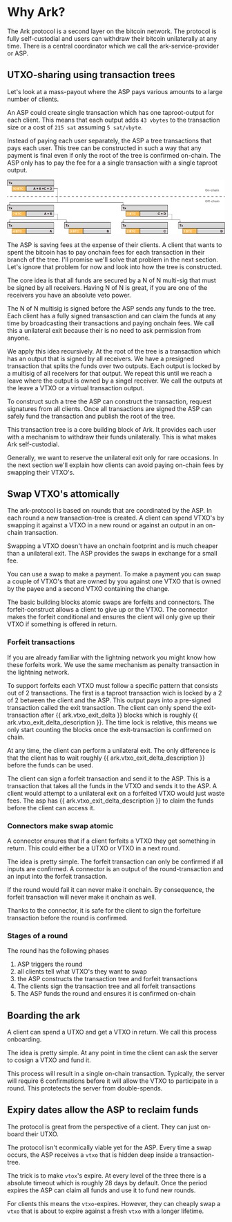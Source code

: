 # Why Ark?

The Ark protocol is a second layer on the bitcoin network. The protocol is fully
self-custodial and users can withdraw their bitcoin unilaterally at any time.
There is a central coordinator which we call the ark-service-provider or ASP.

## UTXO-sharing using transaction trees

Let's look at a mass-payout where the ASP pays various amounts to a large number of clients.

An ASP could create single transaction which has one taproot-output for each client.
This means that each output adds `43 vbytes` to the transaction size or a cost
of `215 sat` assuming `5 sat/vbyte`.

Instead of paying each user separately, the ASP a tree transactions that pays each user.
This tree can be constructed in such a way that any payment is final even if only
the root of the tree is confirmed on-chain. The ASP only has to pay the fee for a a single
transaction with a single taproot output.

![Illustration of a Transaction tree](./img/transaction_tree.png)

The ASP is saving fees at the expense of their clients. A client that wants
to spent the bitcoin has to pay onchain fees for each transaction in their
branch of the tree. I'll promise we'll solve that problem in the next section. Let's ignore that
problem for now and look into how the tree is constructed.

The core idea is that
all funds are secured by a N of N multi-sig that must be signed by all receivers.
Having N of N is great, if you are one of the receivers you have an absolute veto power.

The N of N multisig is signed before the ASP sends any funds to the tree.
Each client has a fully signed transasction and can claim the funds at any time by
broadcasting their transactions and paying onchain fees. We call this a unilateral exit
because their is no need to ask permission from anyone.

We apply this idea recursively. At the root of the tree is a transaction
which has an output that is signed by all receivers. We have a presigned
transaction that splits the funds over two outputs. Each output is locked by
a multisig of all receivers for that output. We repeat this until we reach a leave
where the output is owned by a singel receiver. We call the outputs at the leave a VTXO 
or a virtual transaction output.

To construct such a tree the ASP can construct the transaction, request
signatures from all clients. Once all transactions are signed the ASP can
safely fund the transaction and publish the root of the tree.

This transaction tree is a core building block of Ark. It provides each user
with a mechanism to withdraw their funds unilaterally. This is what makes
Ark self-custodial. 

Generally, we want to reserve the unilateral exit only for rare occasions.
In the next section we'll explain how clients can avoid paying on-chain fees
by swapping their VTXO's.


## Swap VTXO's attomically

The ark-protocol is based on rounds that are coordinated by the ASP. In each
round a new transaction-tree is created. A client can spend VTXO's by swapping 
it against a VTXO in a new round or against an output in an on-chain transaction.

Swapping a VTXO doesn't have an onchain footprint and is much cheaper than a
unilateral exit. The ASP provides the swaps in exchange for a small fee. 

You can use a swap to make a payment. To make a payment you can swap a couple
of VTXO's that are owned by you against one VTXO that is owned by the payee and a second VTXO
containing the change.

The basic building blocks atomic swaps are forfeits and connectors. The forfeit-construct
allows a client to give up or the VTXO. The connector makes the forfeit conditional and ensures
the client will only give up their VTXO if something is offered in return.

### Forfeit transactions

If you are already familiar with the lightning network you might know how these forfeits
work. We use the same mechanism as penalty transaction in the lightning
network.

To support forfeits each VTXO must follow a specific pattern that consists out of 2 transactions.
The first is a taproot transaction wich is locked by a 2 of 2 between the client and the ASP.
This output pays into a pre-signed transaction called the exit transaction. The
client can only spend the exit-transaction after {{ ark.vtxo_exit_delta }} blocks which is
roughly {{ ark.vtxo_exit_delta_description }}. The time lock is relative, this means we only
start counting the blocks once the exit-transaction is confirmed on chain.

At any time, the client can perform a unilateral exit. The only difference is that the client has
to wait roughly {{ ark.vtxo_exit_delta_description }} before the funds can be used.

The client can sign a forfeit transaction and send it to the ASP. This is a transaction
that takes all the funds in the VTXO and sends it to the ASP. A client would attempt
to a unilateral exit on a forfeited VTXO would just waste fees. The asp has {{ ark.vtxo_exit_delta_description }}
to claim the funds before the client can access it.

### Connectors make swap atomic

A connector ensures that if a client forfeits a VTXO they get something in return.
This could either be a UTXO or VTXO in a next round.

The idea is pretty simple. The forfeit transaction can only be confirmed if all inputs
are confirmed. A connector is an output of the round-transaction and an input into the 
forfeit transaction.

If the round would fail it can never make it onchain. By consequence, the forfeit transaction
will never make it onchain as well.

Thanks to the connector, it is safe for the client to sign the forfeiture transaction before 
the round is confirmed.

### Stages of a round

The round has the following phases
1. ASP triggers the round
2. all clients tell what VTXO's they want to swap
3. the ASP constructs the transaction tree and forfeit transactions
4. The clients sign the transaction tree and all forfeit transactions
5. The ASP funds the round and ensures it is confirmed on-chain

## Boarding the ark

A client can spend a UTXO and get a VTXO in return. We call this process onboarding.

The idea is pretty simple. At any point in time the client can ask the server
to cosign a VTXO and fund it.

This process will result in a single on-chain transaction. Typically, the server
will require 6 confirmations before it will allow the VTXO to participate in a round.
This protetects the server from double-spends.

## Expiry dates allow the ASP to reclaim funds

The protocol is great from the perspective of a client. They can just on-board their UTXO.


The protocol isn't econmically viable yet for the ASP. 
Every time a swap occurs, the ASP receives a `vtxo` that is hidden deep inside a
transaction-tree.

The trick is to make `vtox`'s expire. At every level of the three there is a
absolute timeout which is roughly 28 days by default. Once the period expires
the ASP can claim all funds and use it to fund new rounds.

For clients this means the `vtxo`-expires. However, they can cheaply swap a
`vtxo` that is about to expire against a fresh `vtxo` with a longer lifetime.

